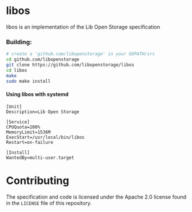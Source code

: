 # libos
libos is an implementation of the Lib Open Storage specification

### Building:

```bash
# create a 'github.com/libopenstorage' in your GOPATH/src
cd github.com/libopenstorage
git clone https://github.com/libopenstorage/libos
cd libos
make
sudo make install
```

#### Using libos with systemd

```service
[Unit]
Description=Lib Open Storage

[Service]
CPUQuota=200%
MemoryLimit=1536M
ExecStart=/usr/local/bin/libos
Restart=on-failure

[Install]
WantedBy=multi-user.target
```

# Contributing

The specification and code is licensed under the Apache 2.0 license found in 
the `LICENSE` file of this repository.  
